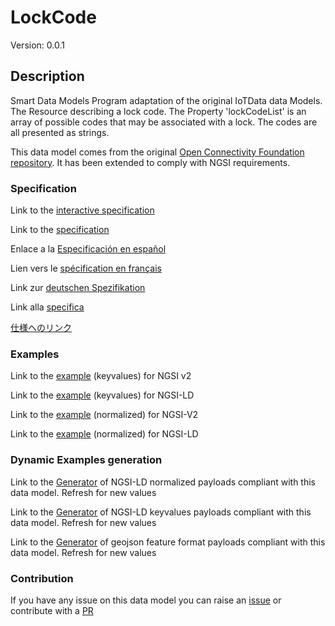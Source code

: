 # LockCode
Version: 0.0.1

## Description 

Smart Data Models Program adaptation of the original IoTData data Models. The Resource describing a lock code. The Property 'lockCodeList' is an array of possible codes that may be associated with a lock. The codes are all presented as strings.

This data model comes from the original [Open Connectivity Foundation repository](https://github.com/openconnectivityfoundation/IoTDataModels). It has been extended to comply with NGSI requirements.
### Specification

Link to the [interactive specification](https://swagger.lab.fiware.org/?url=https://smart-data-models.github.io/dataModel.OCF/LockCode/swagger.yaml)

Link to the [specification](https://github.com/smart-data-models/dataModel.OCF/blob/master/LockCode/doc/spec.md)

Enlace a la [Especificación en español](https://github.com/smart-data-models/dataModel.OCF/blob/master/LockCode/doc/spec_ES.md)

Lien vers le [spécification en français](https://github.com/smart-data-models/dataModel.OCF/blob/master/LockCode/doc/spec_FR.md)

Link zur [deutschen Spezifikation](https://github.com/smart-data-models/dataModel.OCF/blob/master/LockCode/doc/spec_DE.md)

Link alla [specifica](https://github.com/smart-data-models/dataModel.OCF/blob/master/LockCode/doc/spec_IT.md)

[仕様へのリンク](https://github.com/smart-data-models/dataModel.OCF/blob/master/LockCode/doc/spec_JA.md)
### Examples

Link to the [example](https://smart-data-models.github.io/dataModel.OCF/LockCode/examples/example.json) (keyvalues) for NGSI v2

Link to the [example](https://smart-data-models.github.io/dataModel.OCF/LockCode/examples/example.jsonld) (keyvalues) for NGSI-LD

Link to the [example](https://smart-data-models.github.io/dataModel.OCF/LockCode/examples/example-normalized.json) (normalized) for NGSI-V2

Link to the [example](https://smart-data-models.github.io/dataModel.OCF/LockCode/examples/example-normalized.jsonld) (normalized) for NGSI-LD
### Dynamic Examples generation

Link to the [Generator](https://smartdatamodels.org/extra/ngsi-ld_generator.php?schemaUrl=https://raw.githubusercontent.com/smart-data-models/dataModel.OCF/master/LockCode/schema.json&email=info@smartdatamodels.org) of NGSI-LD normalized payloads compliant with this data model. Refresh for new values

Link to the [Generator](https://smartdatamodels.org/extra/ngsi-ld_generator_keyvalues.php?schemaUrl=https://raw.githubusercontent.com/smart-data-models/dataModel.OCF/master/LockCode/schema.json&email=info@smartdatamodels.org) of NGSI-LD keyvalues payloads compliant with this data model. Refresh for new values

Link to the [Generator](https://smartdatamodels.org/extra/geojson_features_generator.php?schemaUrl=https://raw.githubusercontent.com/smart-data-models/dataModel.OCF/master/LockCode/schema.json&email=info@smartdatamodels.org) of geojson feature format payloads compliant with this data model. Refresh for new values
### Contribution

 If you have any issue on this data model you can raise an [issue](https://github.com/smart-data-models/dataModel.OCF/issues)  or contribute with a [PR](https://github.com/smart-data-models/dataModel.OCF/pulls)